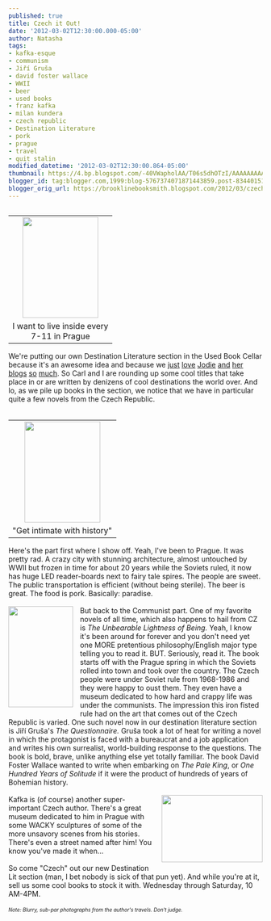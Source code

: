 ```yaml
---
published: true
title: Czech it Out!
date: '2012-03-02T12:30:00.000-05:00'
author: Natasha
tags:
- kafka-esque
- communism
- Jiří Gruša
- david foster wallace
- WWII
- beer
- used books
- franz kafka
- milan kundera
- czech republic
- Destination Literature
- pork
- prague
- travel
- quit stalin
modified_datetime: '2012-03-02T12:30:00.864-05:00'
thumbnail: https://4.bp.blogspot.com/-40VWapholAA/T06s5dhOTzI/AAAAAAAAAU8/ocXeN6hLxnU/s72-c/279923_10150329209395520_716350519_9727410_5319730_o.jpg
blogger_id: tag:blogger.com,1999:blog-5767374071871443859.post-8344015144556197588
blogger_orig_url: https://brooklinebooksmith.blogspot.com/2012/03/czech-it-out.html
---
```


<table cellpadding="0" cellspacing="0" class="tr-caption-container" style="float: left; margin-right: 1em; text-align: left;"><tbody><tr><td style="text-align: center;"><a href="https://4.bp.blogspot.com/-40VWapholAA/T06s5dhOTzI/AAAAAAAAAU8/ocXeN6hLxnU/s1600/279923_10150329209395520_716350519_9727410_5319730_o.jpg" imageanchor="1" style="clear: left; margin-bottom: 1em; margin-left: auto; margin-right: auto;"><img border="0" height="200" src="https://4.bp.blogspot.com/-40VWapholAA/T06s5dhOTzI/AAAAAAAAAU8/ocXeN6hLxnU/s200/279923_10150329209395520_716350519_9727410_5319730_o.jpg" width="150" /></a></td></tr><tr><td class="tr-caption" style="text-align: center;">I want to live inside every <br />7-11&nbsp;in Prague</td></tr></tbody></table>We're putting our own Destination Literature section in the Used Book Cellar because it's an awesome idea and because we <a href="https://brooklinebooksmith.blogspot.com/2012/02/destination-new-york-city.html">just</a> <a href="https://brooklinebooksmith.blogspot.com/2012/01/destinaton-walden-pond.html">love</a> <a href="https://brooklinebooksmith.blogspot.com/2012/01/destination-east-anglia.html">Jodie</a> <a href="https://brooklinebooksmith.blogspot.com/2012/01/destination-florence.html">and</a> <a href="https://brooklinebooksmith.blogspot.com/2011/11/destination-morocco.html">her</a> <a href="https://brooklinebooksmith.blogspot.com/2011/10/destination-eastern-europe.html">blogs</a> <a href="https://brooklinebooksmith.blogspot.com/2011/12/destination-darkest-night-of-year.html">so</a> <a href="https://brooklinebooksmith.blogspot.com/2011/11/destination-white-whale.html">much</a>. So Carl and I are rounding up some cool titles that take place in or are written by denizens of cool destinations the world over. And lo, as we pile up books in the section, we notice that we have in particular quite a few novels from the Czech Republic.<br /><br /><table cellpadding="0" cellspacing="0" class="tr-caption-container" style="float: right; margin-left: 1em; text-align: right;"><tbody><tr><td style="text-align: center;"><a href="https://4.bp.blogspot.com/-85mgBRKR-5A/T06sqJehr8I/AAAAAAAAAUk/Xpu7UFfuAi4/s1600/277711_10150329209810520_716350519_9727418_5876002_o.jpg" imageanchor="1" style="clear: right; margin-bottom: 1em; margin-left: auto; margin-right: auto;"><img border="0" height="200" src="https://4.bp.blogspot.com/-85mgBRKR-5A/T06sqJehr8I/AAAAAAAAAUk/Xpu7UFfuAi4/s200/277711_10150329209810520_716350519_9727418_5876002_o.jpg" width="150" /></a></td></tr><tr><td class="tr-caption" style="text-align: center;">"Get intimate with history"</td></tr></tbody></table>Here's the part first where I show off. Yeah, I've been to Prague. It was pretty rad. A crazy city with stunning architecture, almost untouched by WWII but frozen in time for about 20 years while the Soviets ruled, it now has huge LED&nbsp;reader-boards&nbsp;next to fairy tale spires. The people are sweet. The public transportation is efficient (without being sterile). The beer is great. The food is pork. Basically: paradise.<br /><br /><a href="https://2.bp.blogspot.com/-r-agiDQYivc/T06x_3LuXJI/AAAAAAAAAVE/ub0y7mq37wg/s1600/Questionnaire.jpg" imageanchor="1" style="clear: left; float: left; margin-bottom: 1em; margin-right: 1em;"><img border="0" height="200" src="https://2.bp.blogspot.com/-r-agiDQYivc/T06x_3LuXJI/AAAAAAAAAVE/ub0y7mq37wg/s200/Questionnaire.jpg" width="128" /></a>But back to the Communist part. One of my favorite novels of all time, which also happens to hail from CZ is <i>The Unbearable Lightness of Being.</i>&nbsp;Yeah, I know it's been around for forever and you don't need yet one MORE pretentious philosophy/English major type telling you to read it. BUT. Seriously, read it. The book starts off with the Prague spring in which the Soviets rolled into town and took over the country. The Czech people were under Soviet rule from 1968-1986 and they were happy to oust them. They even have a museum dedicated to how hard and crappy life was under the communists. The impression this iron fisted rule had on the art that comes out of the Czech Republic is varied. One such novel now in our destination literature section is Ji<span style="background-color: white;">ř</span>í Gruša's <i>The Questionnaire.</i>&nbsp;Gruša took a lot of heat for writing a novel in which the protagonist is faced with a bureaucrat and a job application and writes his own surrealist, world-building response to the questions. The book is bold, brave, unlike anything else yet totally familiar. The book David Foster Wallace wanted to write when embarking on <i>The Pale King</i>, or <i>One Hundred Years of Solitude</i>&nbsp;if it were the product of hundreds of years of Bohemian history.<br /><br /><div class="separator" style="clear: both; text-align: center;"><a href="https://1.bp.blogspot.com/-EGtuSYCVjQ8/T06spHNFqKI/AAAAAAAAAUc/Adh2gHeTN24/s1600/285807_10150329209625520_1525197_o.jpg" imageanchor="1" style="clear: right; float: right; margin-bottom: 1em; margin-left: 1em;"><img border="0" height="133" src="https://1.bp.blogspot.com/-EGtuSYCVjQ8/T06spHNFqKI/AAAAAAAAAUc/Adh2gHeTN24/s200/285807_10150329209625520_1525197_o.jpg" width="200" /></a></div>Kafka is (of course) another super-important Czech author. There's a great museum dedicated to him in Prague with some WACKY sculptures of some of the more unsavory scenes from his stories. There's even a street named after him! You know you've made it when...<br /><br />So come "Czech" out our new Destination Lit section (man, I bet nobody is sick of that pun yet). And while you're at it, sell us some cool books to stock it with. Wednesday through Saturday, 10 AM-4PM.<br /><br /><i><span style="font-size: x-small;">Note: Blurry, sub-par photographs from the author's travels. Don't judge.</span></i>